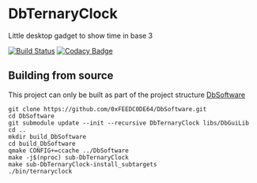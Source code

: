 # DbTernaryClock
Little desktop gadget to show time in base 3

[![Build Status](https://travis-ci.org/0xFEEDC0DE64/DbTernaryClock.svg?branch=master)](https://travis-ci.org/0xFEEDC0DE64/DbTernaryClock) [![Codacy Badge](https://api.codacy.com/project/badge/Grade/f9b23e2939824a17921fe7e554b1b219)](https://www.codacy.com/app/0xFEEDC0DE64/DbTernaryClock?utm_source=github.com&amp;utm_medium=referral&amp;utm_content=0xFEEDC0DE64/DbTernaryClock&amp;utm_campaign=Badge_Grade)

## Building from source
This project can only be built as part of the project structure [DbSoftware](https://github.com/0xFEEDC0DE64/DbSoftware)

```Shell
git clone https://github.com/0xFEEDC0DE64/DbSoftware.git
cd DbSoftware
git submodule update --init --recursive DbTernaryClock libs/DbGuiLib
cd ..
mkdir build_DbSoftware
cd build_DbSoftware
qmake CONFIG+=ccache ../DbSoftware
make -j$(nproc) sub-DbTernaryClock
make sub-DbTernaryClock-install_subtargets
./bin/ternaryclock
```

